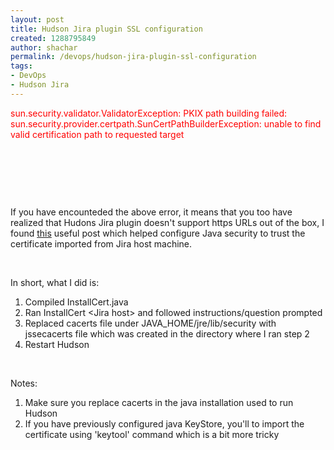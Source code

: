 ```yaml
---
layout: post
title: Hudson Jira plugin SSL configuration
created: 1288795849
author: shachar
permalink: /devops/hudson-jira-plugin-ssl-configuration
tags:
- DevOps
- Hudson Jira
---
```

<p><span style="color: #ff0000">sun.security.validator.ValidatorException: PKIX path building failed: sun.security.provider.certpath.SunCertPathBuilderException: unable to find valid certification path to requested target&nbsp;</span></p>
<p>&nbsp;</p>
<!--break-->
<p>&nbsp;</p>
<p>&nbsp;</p>
<p>If you have encounteded the above error, it means that you too have realized that Hudons Jira plugin doesn't&nbsp;support https URLs out of the box, I found <a href="http://blogs.sun.com/andreas/entry/no_more_unable_to_find">this</a>&nbsp;useful post which helped configure Java security to trust the certificate imported from Jira host machine.</p>
<p>&nbsp;</p>
<p>In short, what I did is:</p>
<ol>
    <li>Compiled InstallCert.java</li>
    <li>Ran InstallCert &lt;Jira host&gt; and followed instructions/question prompted</li>
    <li>Replaced cacerts file under JAVA_HOME/jre/lib/security with jssecacerts file which was created in the directory where I ran step 2</li>
    <li>Restart Hudson</li>
</ol>
<p>&nbsp;</p>
<p>Notes:</p>
<ol>
    <li>Make sure you replace cacerts&nbsp;in the java installation used to run Hudson</li>
    <li>If you have previously configured java KeyStore, you'll to import the certificate using 'keytool' command which is a bit more tricky</li>
</ol>
